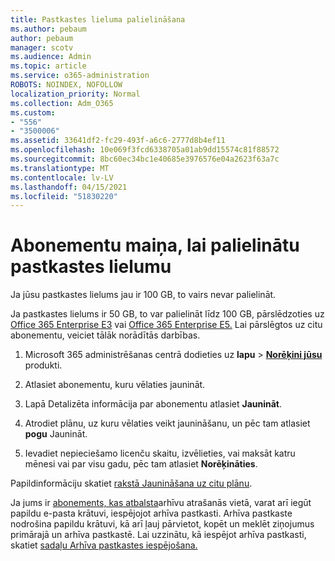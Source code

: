 ```yaml
---
title: Pastkastes lieluma palielināšana
ms.author: pebaum
author: pebaum
manager: scotv
ms.audience: Admin
ms.topic: article
ms.service: o365-administration
ROBOTS: NOINDEX, NOFOLLOW
localization_priority: Normal
ms.collection: Adm_O365
ms.custom:
- "556"
- "3500006"
ms.assetid: 33641df2-fc29-493f-a6c6-2777d8b4ef11
ms.openlocfilehash: 10e069f3fcd6338705a01ab9dd15574c81f88572
ms.sourcegitcommit: 8bc60ec34bc1e40685e3976576e04a2623f63a7c
ms.translationtype: MT
ms.contentlocale: lv-LV
ms.lasthandoff: 04/15/2021
ms.locfileid: "51830220"
---
```

# <a name="switch-subscriptions-to-increase-mailbox-size"></a>Abonementu maiņa, lai palielinātu pastkastes lielumu

Ja jūsu pastkastes lielums jau ir 100 GB, to vairs nevar palielināt.
  
Ja pastkastes lielums ir 50 GB, to var palielināt līdz 100 GB, pārslēdzoties uz [Office 365 Enterprise E3](https://products.office.com/business/office-365-enterprise-e3-business-software) vai [Office 365 Enterprise E5.](https://products.office.com/business/office-365-enterprise-e5-business-software) Lai pārslēgtos uz citu abonementu, veiciet tālāk norādītās darbības.
  
1. Microsoft 365 administrēšanas centrā dodieties uz **lapu** \> **[Norēķini jūsu](https://go.microsoft.com/fwlink/p/?linkid=842054)** produkti.

2. Atlasiet abonementu, kuru vēlaties jaunināt.

3. Lapā Detalizēta informācija par abonementu atlasiet **Jaunināt**.

4. Atrodiet plānu, uz kuru vēlaties veikt jaunināšanu, un pēc tam atlasiet **pogu** Jaunināt.

5. Ievadiet nepieciešamo licenču skaitu, izvēlieties, vai maksāt katru mēnesi vai par visu gadu, pēc tam atlasiet **Norēķināties**.

Papildinformāciju skatiet [rakstā Jaunināšana uz citu plānu](https://docs.microsoft.com/microsoft-365/commerce/subscriptions/upgrade-to-different-plan).

Ja jums ir [abonements, kas atbalsta](https://docs.microsoft.com/office365/servicedescriptions/exchange-online-archiving-service-description/exchange-online-archiving-service-description)arhīvu atrašanās vietā, varat arī iegūt papildu e-pasta krātuvi, iespējojot arhīva pastkasti. Arhīva pastkaste nodrošina papildu krātuvi, kā arī ļauj pārvietot, kopēt un meklēt ziņojumus primārajā un arhīva pastkastē. Lai uzzinātu, kā iespējot arhīva pastkasti, skatiet [sadaļu Arhīva pastkastes iespējošana.](https://docs.microsoft.com/microsoft-365/compliance/enable-archive-mailboxes)
